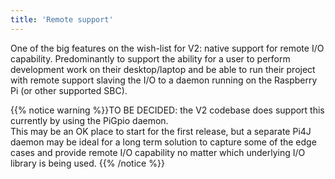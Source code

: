 ```yaml
---
title: 'Remote support'
---
```


One of the big features on the wish-list for V2: native support for remote I/O capability. Predominantly to support 
the ability for a user to perform development work on their desktop/laptop and be able to run their project with 
remote support slaving the I/O to a daemon running on the Raspberry Pi (or other supported SBC).

{{% notice warning %}}TO BE DECIDED: the V2 codebase does support this currently by using the PiGpio daemon.  
This may be an OK place to start for the first release, but a separate Pi4J daemon may be ideal for a long term 
solution to capture some of the edge cases and provide remote I/O capability no matter which underlying I/O library 
is being used. {{% /notice %}}